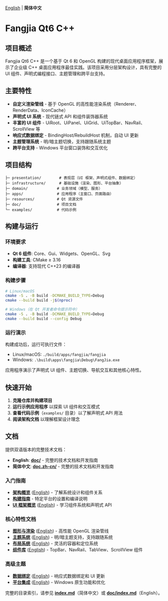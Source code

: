 [English](../README.md) | **简体中文**

# Fangjia Qt6 C++

## 项目概述

Fangjia Qt6 C++ 是一个基于 Qt 6 和 OpenGL 构建的现代桌面应用程序框架，展示了企业级 C++ 桌面应用程序最佳实践。该项目采用分层架构设计，具有完整的 UI 组件、声明式编程接口、主题管理和跨平台支持。

## 主要特性

- **自定义渲染管线** - 基于 OpenGL 的高性能渲染系统（Renderer、RenderData、IconCache）
- **声明式 UI 系统** - 现代链式 API 和组件装饰器系统
- **丰富的 UI 组件** - UiRoot、UiPanel、UiGrid、UiTopBar、NavRail、ScrollView 等
- **响应式数据绑定** - BindingHost/RebuildHost 机制，自动 UI 更新
- **主题管理系统** - 明/暗主题切换，支持跟随系统主题
- **跨平台支持** - Windows 平台窗口装饰和交互优化

## 项目结构

```
├─ presentation/        # 表现层（UI 框架、声明式组件、数据绑定）
├─ infrastructure/      # 基础设施（渲染、图形、平台抽象）
├─ domain/             # 业务领域（模型、服务）
├─ apps/               # 应用程序（主窗口、页面路由）
├─ resources/          # Qt 资源文件
├─ doc/                # 项目文档
└─ examples/           # 代码示例
```

## 构建与运行

### 环境要求

- **Qt 6 组件**: Core、Gui、Widgets、OpenGL、Svg
- **构建工具**: CMake ≥ 3.16
- **编译器**: 支持现代 C++23 的编译器

### 构建步骤

```bash
# Linux/macOS
cmake -S . -B build -DCMAKE_BUILD_TYPE=Debug
cmake --build build -j$(nproc)

# Windows（在 Qt 开发者命令提示符中）
cmake -S . -B build -DCMAKE_BUILD_TYPE=Debug
cmake --build build --config Debug
```

### 运行演示

构建成功后，运行可执行文件：
- Linux/macOS: `./build/apps/fangjia/fangjia`
- Windows: `.\build\apps\fangjia\Debug\FangJia.exe`

应用程序演示了声明式 UI 组件、主题切换、导航交互和其他核心特性。

## 快速开始

1. **克隆仓库并构建项目**
2. **运行示例应用程序** 以探索 UI 组件和交互模式
3. **查看代码示例**（`examples/` 目录）以了解声明式 API 用法
4. **阅读架构文档** 以理解框架设计理念

## 文档

提供双语版本的完整技术文档：

- **English**: **[doc/](../doc/index.md)** - 完整的技术文档和开发指南
- **简体中文**: **[doc.zh-cn/](index.md)** - 完整的技术文档和开发指南

### 入门指南
- **[架构概览](architecture/overview.md)** ([English](../doc/architecture/overview.md)) - 了解系统设计和组件关系
- **[构建指南](build/)** - 特定平台的设置和编译说明
- **[UI 框架概览](presentation/ui-framework/overview.md)** ([English](../doc/presentation/ui-framework/overview.md)) - 学习组件系统和声明式 API

### 核心特性文档
- **[图形与渲染](infrastructure/gfx.md)** ([English](../doc/infrastructure/gfx.md)) - 高性能 OpenGL 渲染管线
- **[主题系统](presentation/ui-framework/theme-and-rendering.md)** ([English](../doc/presentation/ui-framework/theme-and-rendering.md)) - 明/暗主题支持，支持跟随系统
- **[布局系统](presentation/ui-framework/layouts.md)** ([English](../doc/presentation/ui-framework/layouts.md)) - 灵活的容器和定位系统
- **[组件库](presentation/components/)** ([English](../doc/presentation/components/)) - TopBar、NavRail、TabView、ScrollView 组件

### 高级主题
- **[数据绑定](presentation/binding.md)** ([English](../doc/presentation/binding.md)) - 响应式数据绑定和 UI 更新
- **[平台集成](infrastructure/platform-windows.md)** ([English](../doc/infrastructure/platform-windows.md)) - Windows 原生功能和优化

完整的目录索引，请参见 **[index.md](index.md)**（简体中文）或 **[doc/index.md](../doc/index.md)**（English）。